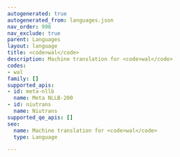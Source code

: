 ```yaml
---
autogenerated: true
autogenerated_from: languages.json
nav_order: 998
nav_exclude: true
parent: Languages
layout: language
title: <code>wal</code>
description: Machine translation for <code>wal</code>
codes:
- wal
family: []
supported_apis:
- id: meta-nllb
  name: Meta NLLB-200
- id: niutrans
  name: Niutrans
supported_qe_apis: []
seo:
  name: Machine translation for <code>wal</code>
  type: Language

---
```


